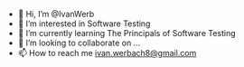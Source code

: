 - 👋 Hi, I’m @IvanWerb
- 👀 I’m interested in Software Testing
- 🌱 I’m currently learning The Principals of Software Testing
- 💞️ I’m looking to collaborate on ...
- 📫 How to reach me ivan.werbach8@gmail.com

<!---
IvanWerb/IvanWerb is a ✨ special ✨ repository because its `README.md` (this file) appears on your GitHub profile.
You can click the Preview link to take a look at your changes.
--->
